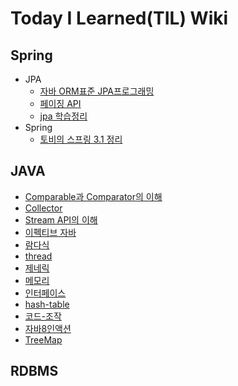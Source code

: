 # Today I Learned(TIL) Wiki

## Spring

- JPA
  - [자바 ORM표준 JPA프로그래밍](https://github.com/gwoprk98/TIL/blob/master/Spring/JPA/%EC%9E%90%EB%B0%94ORM%ED%91%9C%EC%A4%80JPA%ED%94%84%EB%A1%9C%EA%B7%B8%EB%9E%98%EB%B0%8D.md)
  - [페이징 API](https://github.com/gwoprk98/TIL/blob/master/Spring/JPA/JPA-Paging-API.md)
  - [jpa 학습정리](https://github.com/gwoprk98/TIL/blob/master/Spring/JPA/jpa.md)
- Spring
  - [토비의 스프링 3.1 정리](https://github.com/gwoprk98/TIL/blob/master/Spring/%ED%86%A0%EB%B9%84%EC%9D%98%20%EC%8A%A4%ED%94%84%EB%A7%81%203.1/%ED%86%A0%EB%B9%84%EC%9D%98%20%EC%8A%A4%ED%94%84%EB%A7%813.1.md)

## JAVA

- [Comparable과 Comparator의 이해](https://github.com/gwoprk98/TIL/blob/master/JAVA/Comparable%EA%B3%BC%20Comparator%EC%9D%98%20%EC%9D%B4%ED%95%B4.md)
- [Collector](https://github.com/gwoprk98/TIL/blob/master/JAVA/Collector.md)
- [Stream API의 이해](https://github.com/gwoprk98/TIL/blob/master/JAVA/Stream%20API%EC%9D%98%20%EC%9D%B4%ED%95%B4.md)
- [이펙티브 자바](https://github.com/gwoprk98/TIL/blob/master/JAVA/Effective-java.md)
- [람다식](https://github.com/gwoprk98/TIL/blob/master/JAVA/%EB%9E%8C%EB%8B%A4%EC%8B%9D-%EA%B8%B0%EC%B4%88.md)
- [thread](https://github.com/gwoprk98/TIL/blob/master/JAVA/thread.md)
- [제네릭](https://github.com/gwoprk98/TIL/blob/master/JAVA/%EC%A0%9C%EB%84%A4%EB%A6%AD.md)
- [메모리](https://github.com/gwoprk98/TIL/blob/master/JAVA/%EC%9E%90%EB%B0%94-%EB%A9%94%EB%AA%A8%EB%A6%AC.md)
- [인터페이스](https://github.com/gwoprk98/TIL/blob/master/JAVA/%EC%9D%B8%ED%84%B0%ED%8E%98%EC%9D%B4%EC%8A%A4.md)
- [hash-table](https://github.com/gwoprk98/TIL/blob/master/JAVA/hash-table.md)
- [코드-조작](https://github.com/gwoprk98/TIL/blob/master/JAVA/%EC%9E%90%EB%B0%94-%EC%BD%94%EB%93%9C%EB%A5%BC-%EC%A1%B0%EC%9E%91%ED%95%98%EB%8A%94-%EB%8B%A4%EC%96%91%ED%95%9C%EB%B0%A9%EB%B2%95.md)
- [자바8인액션](https://github.com/gwoprk98/TIL/blob/master/JAVA/%EC%9E%90%EB%B0%948-%EC%9D%B8%EC%95%A1%EC%85%98.md)
- [TreeMap](https://github.com/gwoprk98/TIL/blob/master/JAVA/Treemap.md)

## RDBMS
